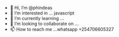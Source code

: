 - 👋 Hi, I’m @phindeas
- 👀 I’m interested in ... javascript
- 🌱 I’m currently learning ...
- 💞️ I’m looking to collaborate on ...
- 📫 How to reach me ...whatsapp +254706605327

<!---
phindeas/phindeas is a ✨ special ✨ repository because its `README.md` (this file) appears on your GitHub profile.
You can click the Preview link to take a look at your changes.
--->
